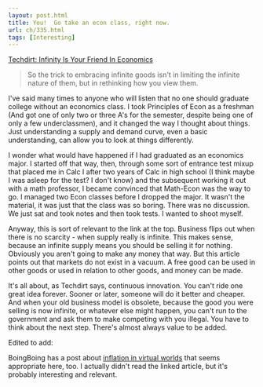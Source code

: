 ```yaml
---
layout: post.html
title: You!  Go take an econ class, right now.
url: ch/335.html
tags: [Interesting]
---
```

[Techdirt: Infinity Is Your Friend In Economics](http://techdirt.com/articles/20070118/013310.shtml)

> So the trick to embracing infinite goods isn't in limiting the infinite nature of them, but in rethinking how you view them.

I've said many times to anyone who will listen that no one should graduate college without an economics class. I took Principles of Econ as a freshman (And got one of only two or three A's for the semester, despite being one of only a few underclassmen), and it changed the way I thought about things. Just understanding a supply and demand curve, even a basic understanding, can allow you to look at things differently.

I wonder what would have happened if I had graduated as an economics major. I started off that way, then, through some sort of entrance test mixup that placed me in Calc I after two years of Calc in high school (I think maybe I was asleep for the test? I don't know) and the subsequent working it out with a math professor, I became convinced that Math-Econ was the way to go. I managed two Econ classes before I dropped the major. It wasn't the material, it was just that the class was so boring. There was no discussion. We just sat and took notes and then took tests. I wanted to shoot myself.

Anyway, this is sort of relevant to the link at the top. Business flips out when there is no scarcity - when supply really is infinite. This makes sense, because an infinite supply means you should be selling it for nothing. Obviously you aren't going to make any money that way. But this article points out that markets do not exist in a vacuum. A free good can be used in other goods or used in relation to other goods, and money can be made.

It's all about, as Techdirt says, continuous innovation. You can't ride one great idea forever. Sooner or later, someone will do it better and cheaper. And when your old business model is obsolete, because the good you were selling is now infinite, or whatever else might happen, you can't run to the government and ask them to make competing with you illegal. You have to think about the next step. There's almost always value to be added.

Edited to add:

BoingBoing has a post about [inflation in virtual worlds](http://www.boingboing.net/2007/01/19/mudflation_inflation.html) that seems appropriate here, too. I actually didn't read the linked article, but it's probably interesting and relevant.
